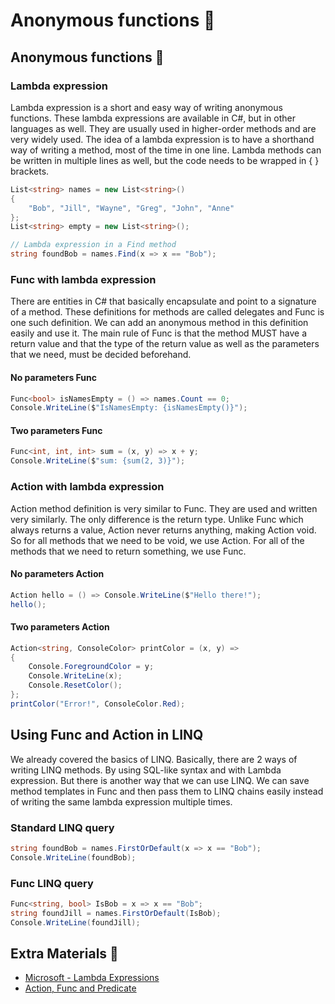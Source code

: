 # Anonymous functions 🍣

## Anonymous functions 🔹

### Lambda expression

Lambda expression is a short and easy way of writing anonymous functions. These lambda expressions are available in C#, but in other languages as well. They are usually used in higher-order methods and are very widely used. The idea of a lambda expression is to have a shorthand way of writing a method, most of the time in one line. Lambda methods can be written in multiple lines as well, but the code needs to be wrapped in { } brackets.

```csharp
List<string> names = new List<string>()
{
    "Bob", "Jill", "Wayne", "Greg", "John", "Anne"
};
List<string> empty = new List<string>();
```

```csharp
// Lambda expression in a Find method
string foundBob = names.Find(x => x == "Bob");
```

### Func with lambda expression

There are entities in C# that basically encapsulate and point to a signature of a method. These definitions for methods are called delegates and Func is one such definition. We can add an anonymous method in this definition easily and use it. The main rule of Func is that the method MUST have a return value and that the type of the return value as well as the parameters that we need, must be decided beforehand.

#### No parameters Func

```csharp
Func<bool> isNamesEmpty = () => names.Count == 0;
Console.WriteLine($"IsNamesEmpty: {isNamesEmpty()}");
```

#### Two parameters Func

```csharp
Func<int, int, int> sum = (x, y) => x + y;
Console.WriteLine($"sum: {sum(2, 3)}");
```

### Action with lambda expression

Action method definition is very similar to Func. They are used and written very similarly. The only difference is the return type. Unlike Func which always returns a value, Action never returns anything, making Action void. So for all methods that we need to be void, we use Action. For all of the methods that we need to return something, we use Func.

#### No parameters Action

```csharp
Action hello = () => Console.WriteLine($"Hello there!");
hello();
```

#### Two parameters Action

```csharp
Action<string, ConsoleColor> printColor = (x, y) =>
{
    Console.ForegroundColor = y;
    Console.WriteLine(x);
    Console.ResetColor();
};
printColor("Error!", ConsoleColor.Red);
```

## Using Func and Action in LINQ

We already covered the basics of LINQ. Basically, there are 2 ways of writing LINQ methods. By using SQL-like syntax and with Lambda expression. But there is another way that we can use LINQ. We can save method templates in Func and then pass them to LINQ chains easily instead of writing the same lambda expression multiple times.

### Standard LINQ query

```csharp
string foundBob = names.FirstOrDefault(x => x == "Bob");
Console.WriteLine(foundBob);
```

### Func LINQ query

```csharp
Func<string, bool> IsBob = x => x == "Bob";
string foundJill = names.FirstOrDefault(IsBob);
Console.WriteLine(foundJill);
```

## Extra Materials 📘

- [Microsoft - Lambda Expressions](https://docs.microsoft.com/en-us/dotnet/csharp/programming-guide/statements-expressions-operators/lambda-expressions)
- [Action, Func and Predicate](https://www.infoworld.com/article/3057152/how-to-work-with-action-func-and-predicate-delegates-in-csharp.html)
